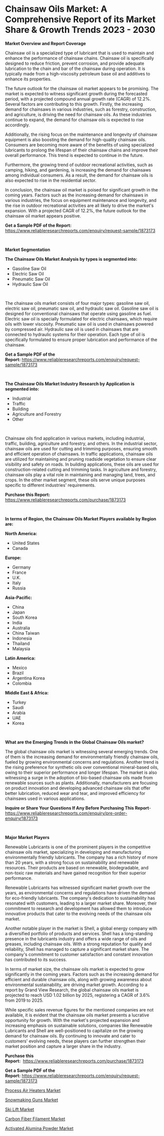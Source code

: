 <p><h1>Chainsaw Oils Market: A Comprehensive Report of its Market Share & Growth Trends 2023 - 2030</h1></p><p><strong>Market Overview and Report Coverage</strong></p>
<p><p>Chainsaw oil is a specialized type of lubricant that is used to maintain and enhance the performance of chainsaw chains. Chainsaw oil is specifically designed to reduce friction, prevent corrosion, and provide adequate lubrication to the chain and bar of the chainsaw during operation. It is typically made from a high-viscosity petroleum base oil and additives to enhance its properties.</p><p>The future outlook for the chainsaw oil market appears to be promising. The market is expected to witness significant growth during the forecasted period, with a projected compound annual growth rate (CAGR) of 12.2%. Several factors are contributing to this growth. Firstly, the increasing demand for chainsaws in various industries, such as forestry, construction, and agriculture, is driving the need for chainsaw oils. As these industries continue to expand, the demand for chainsaw oils is expected to rise accordingly.</p><p>Additionally, the rising focus on the maintenance and longevity of chainsaw equipment is also boosting the demand for high-quality chainsaw oils. Consumers are becoming more aware of the benefits of using specialized lubricants to prolong the lifespan of their chainsaw chains and improve their overall performance. This trend is expected to continue in the future.</p><p>Furthermore, the growing trend of outdoor recreational activities, such as camping, hiking, and gardening, is increasing the demand for chainsaws among individual consumers. As a result, the demand for chainsaw oils is also expected to rise in the residential sector.</p><p>In conclusion, the chainsaw oil market is poised for significant growth in the coming years. Factors such as the increasing demand for chainsaws in various industries, the focus on equipment maintenance and longevity, and the rise in outdoor recreational activities are all likely to drive the market's expansion. With a projected CAGR of 12.2%, the future outlook for the chainsaw oil market appears positive.</p></p>
<p><strong>Get a Sample PDF of the Report:</strong> <a href="https://www.reliableresearchreports.com/enquiry/request-sample/1873173">https://www.reliableresearchreports.com/enquiry/request-sample/1873173</a></p>
<p>&nbsp;</p>
<p><strong>Market Segmentation</strong></p>
<p><strong>The Chainsaw Oils Market Analysis by types is segmented into:</strong></p>
<p><ul><li>Gasoline Saw Oil</li><li>Electric Saw Oil</li><li>Pneumatic Saw Oil</li><li>Hydraulic Saw Oil</li></ul></p>
<p>&nbsp;</p>
<p><p>The chainsaw oils market consists of four major types: gasoline saw oil, electric saw oil, pneumatic saw oil, and hydraulic saw oil. Gasoline saw oil is designed for conventional chainsaws that operate using gasoline as fuel. Electric saw oil is specially formulated for electric chainsaws, which require oils with lower viscosity. Pneumatic saw oil is used in chainsaws powered by compressed air. Hydraulic saw oil is used in chainsaws that are connected to hydraulic systems for their operation. Each type of oil is specifically formulated to ensure proper lubrication and performance of the chainsaw.</p></p>
<p><strong>Get a Sample PDF of the Report:</strong>&nbsp;<a href="https://www.reliableresearchreports.com/enquiry/request-sample/1873173">https://www.reliableresearchreports.com/enquiry/request-sample/1873173</a></p>
<p>&nbsp;</p>
<p><strong>The Chainsaw Oils Market Industry Research by Application is segmented into:</strong></p>
<p><ul><li>Industrial</li><li>Traffic</li><li>Building</li><li>Agriculture and Forestry</li><li>Other</li></ul></p>
<p>&nbsp;</p>
<p><p>Chainsaw oils find application in various markets, including industrial, traffic, building, agriculture and forestry, and others. In the industrial sector, chainsaw oils are used for cutting and trimming purposes, ensuring smooth and efficient operation of chainsaws. In traffic applications, chainsaw oils are utilized for maintaining and pruning roadside vegetation to ensure clear visibility and safety on roads. In building applications, these oils are used for construction-related cutting and trimming tasks. In agriculture and forestry, chainsaw oils play a vital role in maintaining and managing land, trees, and crops. In the other market segment, these oils serve unique purposes specific to different industries' requirements.</p></p>
<p><strong>Purchase this Report:</strong>&nbsp; <a href="https://www.reliableresearchreports.com/purchase/1873173">https://www.reliableresearchreports.com/purchase/1873173</a></p>
<p>&nbsp;</p>
<p><strong>In terms of Region, the Chainsaw Oils Market Players available by Region are:</strong></p>
<p>
    <p> <strong> North America: </strong>
        <ul>
            <li>United States</li>
            <li>Canada</li>
        </ul>
        </p> 
    <p> <strong> Europe: </strong>
        <ul>
            <li>Germany</li>
            <li>France</li>
            <li>U.K.</li>
            <li>Italy</li>
            <li>Russia</li>
        </ul>
        </p> 
    <p> <strong> Asia-Pacific: </strong>
        <ul>
            <li>China</li>
            <li>Japan</li>
            <li>South Korea</li>
            <li>India</li>
            <li>Australia</li>
            <li>China Taiwan</li>
            <li>Indonesia</li>
            <li>Thailand</li>
            <li>Malaysia</li>
        </ul>
        </p> 
    <p> <strong> Latin America: </strong>
        <ul>
            <li>Mexico</li>
            <li>Brazil</li>
            <li>Argentina Korea</li>
            <li>Colombia</li>
        </ul>
        </p> 
    <p> <strong> Middle East & Africa: </strong>
        <ul>
            <li>Turkey</li>
            <li>Saudi</li>
            <li>Arabia</li>
            <li>UAE</li>
            <li>Korea</li>
        </ul>
    </p>
    </p>
<p>&nbsp;</p>
<p><strong>What are the Emerging Trends in the Global Chainsaw Oils market?</strong></p>
<p><p>The global chainsaw oils market is witnessing several emerging trends. One of them is the increasing demand for environmentally friendly chainsaw oils, fueled by growing environmental concerns and regulations. Another trend is the rising preference for synthetic oils over conventional mineral-based oils, owing to their superior performance and longer lifespan. The market is also witnessing a surge in the adoption of bio-based chainsaw oils made from renewable sources such as plants. Additionally, manufacturers are focusing on product innovation and developing advanced chainsaw oils that offer better lubrication, reduced wear and tear, and improved efficiency for chainsaws used in various applications.</p></p>
<p><strong>Inquire or Share Your Questions If Any Before Purchasing This Report</strong>- <a href="https://www.reliableresearchreports.com/enquiry/pre-order-enquiry/1873173">https://www.reliableresearchreports.com/enquiry/pre-order-enquiry/1873173</a></p>
<p>&nbsp;</p>
<p><strong>Major Market Players</strong></p>
<p><p>Renewable Lubricants is one of the prominent players in the competitive chainsaw oils market, specializing in developing and manufacturing environmentally friendly lubricants. The company has a rich history of more than 20 years, with a strong focus on sustainability and renewable resources. Their products are based on renewable, biodegradable, and non-toxic raw materials and have gained recognition for their superior performance. </p><p>Renewable Lubricants has witnessed significant market growth over the years, as environmental concerns and regulations have driven the demand for eco-friendly lubricants. The company's dedication to sustainability has resonated with customers, leading to a larger market share. Moreover, their commitment to research and development has allowed them to introduce innovative products that cater to the evolving needs of the chainsaw oils market.</p><p>Another notable player in the market is Shell, a global energy company with a diversified portfolio of products and services. Shell has a long-standing presence in the lubricants industry and offers a wide range of oils and greases, including chainsaw oils. With a strong reputation for quality and reliability, Shell has managed to capture a significant market share. The company's commitment to customer satisfaction and constant innovation has contributed to its success.</p><p>In terms of market size, the chainsaw oils market is expected to grow significantly in the coming years. Factors such as the increasing demand for efficient and durable chainsaw oils, along with growing awareness about environmental sustainability, are driving market growth. According to a report by Grand View Research, the global chainsaw oils market is projected to reach USD 1.02 billion by 2025, registering a CAGR of 3.6% from 2019 to 2025.</p><p>While specific sales revenue figures for the mentioned companies are not available, it is evident that the chainsaw oils market presents a lucrative opportunity for growth. With the market's projected expansion and increasing emphasis on sustainable solutions, companies like Renewable Lubricants and Shell are well-positioned to capitalize on the growing demand for chainsaw oils. By continuing to innovate and cater to customers' evolving needs, these players can further strengthen their market position and capture a larger share in the industry.</p></p>
<p><strong>Purchase this Report:</strong>&nbsp;&nbsp;<a href="https://www.reliableresearchreports.com/purchase/1873173">https://www.reliableresearchreports.com/purchase/1873173</a></p>
<p></p>
<p><strong>Get a Sample PDF of the Report:</strong>&nbsp;<a href="https://www.reliableresearchreports.com/enquiry/request-sample/1873173">https://www.reliableresearchreports.com/enquiry/request-sample/1873173</a></p>
<p><p><a href="https://medium.com/@brandonramos59/analyzing-process-air-heaters-market-global-industry-perspective-and-forecast-2023-to-2030-f818639386ac">Process Air Heaters Market</a></p><p><a href="https://medium.com/@scottford2001/snowmaking-guns-market-the-key-to-successful-business-strategy-forecast-till-2030-930674ab4d59">Snowmaking Guns Market</a></p><p><a href="https://medium.com/@christopherbennett19/ski-lift-market-exploring-market-share-market-trends-and-future-growth-a68218617d76">Ski Lift Market</a></p><p><a href="https://github.com/ChiragRp1/Market-Research-Report-List-1/blob/main/carbon-fiber-filament-market.md">Carbon Fiber Filament Market</a></p><p><a href="https://github.com/ChiragRP21/Market-Research-Report-List-1/blob/main/activated-alumina-powder-market.md">Activated Alumina Powder Market</a></p></p>